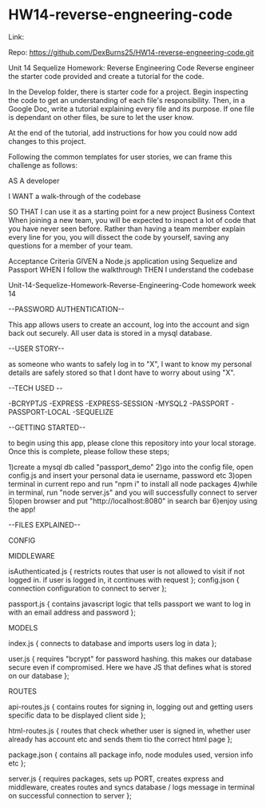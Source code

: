 # HW14-reverse-engneering-code

Link:

Repo: https://github.com/DexBurns25/HW14-reverse-engneering-code.git



Unit 14 Sequelize Homework: Reverse Engineering Code
Reverse engineer the starter code provided and create a tutorial for the code.

In the Develop folder, there is starter code for a project. Begin inspecting the code to get an understanding of each file's responsibility. Then, in a Google Doc, write a tutorial explaining every file and its purpose. If one file is dependant on other files, be sure to let the user know.

At the end of the tutorial, add instructions for how you could now add changes to this project.

Following the common templates for user stories, we can frame this challenge as follows:

AS A developer

I WANT a walk-through of the codebase

SO THAT I can use it as a starting point for a new project
Business Context
When joining a new team, you will be expected to inspect a lot of code that you have never seen before. Rather than having a team member explain every line for you, you will dissect the code by yourself, saving any questions for a member of your team.

Acceptance Criteria
GIVEN a Node.js application using Sequelize and Passport
WHEN I follow the walkthrough
THEN I understand the codebase



Unit-14-Sequelize-Homework-Reverse-Engineering-Code
homework week 14

--PASSWORD AUTHENTICATION--

This app allows users to create an account, log into the account and sign back out securely. All user data is stored in a mysql database.

--USER STORY--

as someone who wants to safely log in to "X", I want to know my personal details are safely stored so that I dont have to worry about using "X".

--TECH USED --

-BCRYPTJS -EXPRESS -EXPRESS-SESSION -MYSQL2 -PASSPORT -PASSPORT-LOCAL -SEQUELIZE

--GETTING STARTED--

to begin using this app, please clone this repository into your local storage. Once this is complete, please follow these steps;

1)create a mysql db called "passport_demo" 2)go into the config file, open config.js and insert your personal data ie username, password etc 3)open terminal in current repo and run "npm i" to install all node packages 4)while in terminal, run "node server.js" and you will successfully connect to server 5)open browser and put "http://localhost:8080" in search bar 6)enjoy using the app!

--FILES EXPLAINED--

CONFIG

MIDDLEWARE

isAuthenticated.js { 
restricts routes that user is not allowed to visit if not logged in. if user is logged in, it continues with request };
config.json { connection configuration to connect to server };

passport.js { contains javascript logic that tells passport we want to log in with an email address and password };

MODELS

index.js { connects to database and imports users log in data };

user.js { requires "bcrypt" for password hashing. this makes our database secure even if compromised. Here we have JS that defines what is stored on our database };

ROUTES

api-routes.js { contains routes for signing in, logging out and getting users specific data to be displayed client side };

html-routes.js { routes that check whether user is signed in, whether user already has account etc and sends them tio the correct html page };

package.json { contains all package info, node modules used, version info etc };

server.js { requires packages, sets up PORT, creates express and middleware, creates routes and syncs database / logs message in terminal on successful connection to server };
